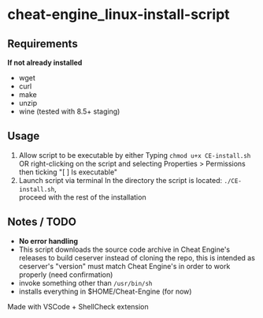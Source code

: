 # cheat-engine_linux-install-script

## Requirements

**If not already installed**

- wget
- curl
- make
- unzip
- wine (tested with 8.5+ staging)

## Usage

1. Allow script to be executable by either
  Typing `chmod u+x CE-install.sh`  
  OR right-clicking on the script and selecting Properties > Permissions then ticking "[ ] Is executable"
2. Launch script via terminal
  In the directory the script is located: `./CE-install.sh`,  
  proceed with the rest of the installation

## Notes / TODO

- **No error handling**
- This script downloads the source code archive in Cheat Engine's releases to build ceserver instead of cloning the repo, this is intended as ceserver's "version" must match Cheat Engine's in order to work properly (need confirmation)  
- invoke something other than `/usr/bin/sh`
- installs everything in $HOME/Cheat-Engine (for now)

Made with VSCode + ShellCheck extension

